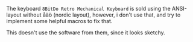 The keyboard `8BitDo Retro Mechanical Keyboard` is sold using the ANSI-layout without åäö (nordic layout), however, i don't use that, and try to implement some helpful macros to fix that.

This doesn't use the software from them, since it looks sketchy.